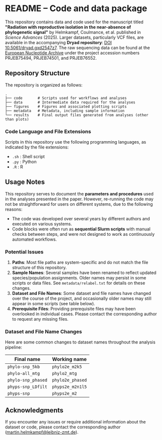 # README – Code and data package

This repository contains data and code used for the manuscript titled **"Radiation with reproductive isolation in the near-absence of phylogenetic signal"** by Helmkampf, Coulmance, et al. published in *Science Advances* (2025). Larger datasets, particularly VCF files, are available in the accompanying **Dryad repository**: [DOI 10.5061/dryad.gxd2547z7](https://doi.org/10.5061/dryad.gxd2547z7). The raw sequencing data can be found at the [European Nucleotide Archive](https://www.ebi.ac.uk/ena/browser/home) under the project accession numbers PRJEB75494, PRJEB74501, and PRJEB76552.

## Repository Structure

The repository is organized as follows:

```plaintext
.
├── code       # Scripts used for workflows and analyses
├── data       # Intermediate data required for the analyses
├── figures    # Figures and associated plotting scripts
├── metadata   # Metadata, including sample information
└── results    # Final output files generated from analyses (other than plots)
```

### Code Language and File Extensions

Scripts in this repository use the following programming languages, as indicated by the file extensions:
- `.sh`  : Shell script
- `.py`  : Python
- `.R`   : R

## Usage Notes

This repository serves to document the **parameters and procedures** used in the analyses presented in the paper. However, re-running the code may not be straightforward for users on different systems, due to the following reasons:

- The code was developed over several years by different authors and executed on various systems.
- Code blocks were often run as **sequential Slurm scripts** with manual checks between steps, and were not designed to work as continuously automated workflows.

### Potential Issues

1. **Paths**: Most file paths are system-specific and do not match the file structure of this repository.
2. **Sample Names**: Several samples have been renamed to reflect updated species/population assignments. Older names may persist in some scripts or data files. See `metadata/relabel.txt` for details on these changes.
3. **Dataset and File Names**: Some dataset and file names have changed over the course of the project, and occasionally older names may still appear in some scripts (see table below).
4. **Prerequisite Files**: Providing prerequisite files may have been overlooked in individual cases. Please contact the corresponding author to request any missing files.

### Dataset and File Name Changes

Here are some common changes to dataset names throughout the analysis pipeline:

| Final name                | Working name               |
|------------------------------|-----------------------------|
| `phylo-snp_5kb`               | `phylo2e_m2k5`              |
| `phylo-all_mtg`               | `phylo2_mtg`                |
| `phylo-snp_phased`            | `phylo2e_phased`            |
| `phyps-snp_LDfilt`     | `phyps2e_m2n1l5`     |
| `phyps-snp`            | `phyps2e_m2`         |

## Acknowledgments

If you encounter any issues or require additional information about the dataset or code, please contact the corresponding author (martin.helmkampf@leibniz-zmt.de).
